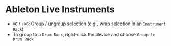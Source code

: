# Ableton Live Instruments

- `⌘G` / `⇧⌘G`: Group / ungroup selection (e.g., wrap selection in an `Instrument Rack`)
- To group to a `Drum Rack`, right-click the device and choose `Group to Drum Rack`
